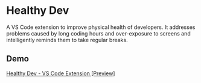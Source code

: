 # Healthy Dev
A VS Code extension to improve physical health of developers. It addresses problems caused by long coding hours and over-exposure to screens and intelligently reminds them to take regular breaks.

## Demo
[Healthy Dev - VS Code Extension [Preview]](https://youtu.be/mju6ku1rpcE)

